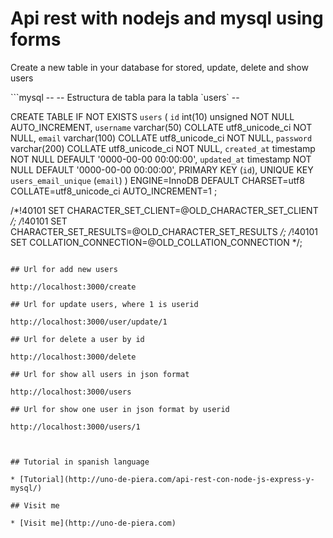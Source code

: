 <h1>Api rest with nodejs and mysql using forms</h1>

<p>Create a new table in your database for stored, update, delete and show users</p>
```mysql
--
-- Estructura de tabla para la tabla `users`
--
 
CREATE TABLE IF NOT EXISTS `users` (
  `id` int(10) unsigned NOT NULL AUTO_INCREMENT,
  `username` varchar(50) COLLATE utf8_unicode_ci NOT NULL,
  `email` varchar(100) COLLATE utf8_unicode_ci NOT NULL,
  `password` varchar(200) COLLATE utf8_unicode_ci NOT NULL,
  `created_at` timestamp NOT NULL DEFAULT '0000-00-00 00:00:00',
  `updated_at` timestamp NOT NULL DEFAULT '0000-00-00 00:00:00',
  PRIMARY KEY (`id`),
  UNIQUE KEY `users_email_unique` (`email`)
) ENGINE=InnoDB DEFAULT CHARSET=utf8 COLLATE=utf8_unicode_ci AUTO_INCREMENT=1 ;
 
/*!40101 SET CHARACTER_SET_CLIENT=@OLD_CHARACTER_SET_CLIENT */;
/*!40101 SET CHARACTER_SET_RESULTS=@OLD_CHARACTER_SET_RESULTS */;
/*!40101 SET COLLATION_CONNECTION=@OLD_COLLATION_CONNECTION */;
```

## Url for add new users

http://localhost:3000/create

## Url for update users, where 1 is userid

http://localhost:3000/user/update/1

## Url for delete a user by id

http://localhost:3000/delete

## Url for show all users in json format

http://localhost:3000/users

## Url for show one user in json format by userid

http://localhost:3000/users/1



## Tutorial in spanish language

* [Tutorial](http://uno-de-piera.com/api-rest-con-node-js-express-y-mysql/)

## Visit me

* [Visit me](http://uno-de-piera.com)